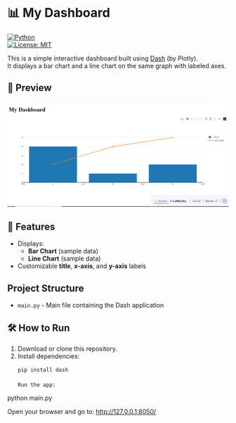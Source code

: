 # 📊 My Dashboard 
 
 [![Python](https://img.shields.io/badge/python-3.9%2B-blue.svg)](https://www.python.org/)  
[![License: MIT](https://img.shields.io/badge/License-MIT-green.svg)](LICENSE)  

 This is a simple interactive dashboard built using [Dash](https://dash.plotly.com/) (by Plotly).  
It displays a bar chart and a line chart on the same graph with labeled axes.

## 📸 Preview
![Dashboard Preview](preview.png)  

## 🚀 Features
- Displays:
  - **Bar Chart** (sample data)
  - **Line Chart** (sample data)
- Customizable **title**, **x-axis**, and **y-axis** labels

## Project Structure
- `main.py` - Main file containing the Dash application

## 🛠️ How to Run
1. Download or clone this repository.
2. Install dependencies:
   ```bash
   pip install dash

   Run the app:
python main.py

Open your browser and go to:
http://127.0.0.1:8050/